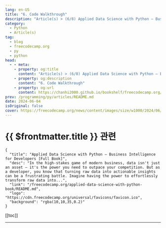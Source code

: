 ```yaml
---
lang: en-US
title: "6. Code Walkthrough"
description: "Article(s) > (6/8) Applied Data Science with Python – Business Intelligence for Developers [Full Book]"
category: 
  - Python
  - Article(s)
tag: 
  - blog
  - freecodecamp.org
  - py
  - python
head:
  - - meta:
    - property: og:title
      content: "Article(s) > (6/8) Applied Data Science with Python – Business Intelligence for Developers [Full Book]"
    - property: og:description
      content: "6. Code Walkthrough"
    - property: og:url
      content: https://chanhi2000.github.io/bookshelf/freecodecamp.org/applied-data-science-with-python-book/6-code-walkthrough.html
prev: /programming/py/articles/README.md
date: 2024-06-04
isOriginal: false
cover: https://freecodecamp.org/news/content/images/size/w1000/2024/06/Applied-Data-Science-with-Python-Cover-Version-2--1-.png
---
```


# {{ $frontmatter.title }} 관련

```component VPCard
{
  "title": "Applied Data Science with Python – Business Intelligence for Developers [Full Book]",
  "desc": "In the high-stakes game of modern business, data isn't just an asset – it's the power you need to outpace your competition. But as a developer, you know that turning raw data into actionable insights can be a frustrating battle. Imagine having the power to effortlessly transform raw data into...",
  "link": "/freecodecamp.org/applied-data-science-with-python-book/README.md",
  "logo": "https://cdn.freecodecamp.org/universal/favicons/favicon.ico",
  "background": "rgba(10,10,35,0.2)"
}
```

[[toc]]

---

<SiteInfo
  name="Applied Data Science with Python – Business Intelligence for Developers [Full Book]"
  desc="In the high-stakes game of modern business, data isn't just an asset – it's the power you need to outpace your competition. But as a developer, you know that turning raw data into actionable insights can be a frustrating battle. Imagine having the power to effortlessly transform raw data into..."
  url="https://freecodecamp.org/news/applied-data-science-with-python-book/"
  logo="https://cdn.freecodecamp.org/universal/favicons/favicon.ico"
  preview="https://freecodecamp.org/news/content/images/size/w1000/2024/06/Applied-Data-Science-with-Python-Cover-Version-2--1-.png"/>

<!-- TODO: 작성 -->

<!-- 
## Code Walkthrough:

Now we'll go through the Python code piece by piece so you can put this project together yourself. I'll explain each section and its outcome within the context of retail sales analysis.

### Import Libraries:

```py
import pandas as pd
import numpy as np
import matplotlib.pyplot as plt
import seaborn as sns
from google.colab import drive
```

- **`pandas`:**  The cornerstone for data manipulation and analysis. Used for working with DataFrames (like spreadsheet structures).
- **`numpy`:** Provides tools for numerical computations, arrays, and mathematical functions.
- **`matplotlib.pyplot`:**  The core plotting library in Python, enabling creation of charts and graphs.
- **`seaborn`:** Builds on Matplotlib, offering a higher-level interface for attractive statistical visualizations.
- **`google.colab import drive`:** For working with Google Drive in a Colab environment, allowing file access.

### Data Loading and Preparation:

```py
drive.mount('/content/drive')
df = pd.read_csv(r"/content/sample_data/train.csv")
df.head()
df.info()
```

- **`drive.mount('/content/drive')`:** Mounts your Google Drive, enabling access to files within your Colab notebook.
<li>**`df = pd.read_csv(...)`:** Reads the CSV data file into a pandas DataFrame named 'df'.
<li>**`df.head()`:** Displays the first few rows of the DataFrame, giving a quick preview of the data.
<li>**`df.info()`:** Summarizes the DataFrame, showing column names, data types, and non-null counts.

### Handling Missing Data:

```py
null_count = df['Postal Code'].isnull().sum()
print(null_count)
df["Postal Code"].fillna(0, inplace = True)
df['Postal Code'] = df['Postal Code'].astype(int)
df.info()
```

- **`null_count = ...`:** Counts the number of missing values (`NaN`) in the 'Postal Code' column.
- **`df["Postal Code"].fillna(0, inplace = True)`:**  Replaces missing 'Postal Code' values with 0 directly in the DataFrame.
- **`df['Postal Code'] = ...astype(int)`:**  Converts the 'Postal Code' column to an integer data type.
- **`df.info()`:** Checks the DataFrame again to ensure data types and null values are handled correctly.

### Checking for Duplicates:

```py
if df.duplicated().sum() > 0: 
  print("Duplicates exist in the DataFrame.")
else:
  print("No duplicates found in the DataFrame.")
```

- **`df.duplicated().sum() > 0:`** This condition checks if there are any duplicated rows in the DataFrame.
- **`if...else`:** Prints an appropriate message indicating whether duplicates were found.

### Exploratory Data Analysis (EDA)

##### -customer-segmentation">Customer Segmentation

Our first step in understanding our customer base is to identify the different segments that exist within it. Let's see how the code helps us do this:

```py
types_of_customers = df['Segment'].unique()
print(types_of_customers)
```

This line of code takes a peek at your dataset's 'Segment' column and extracts all the unique values found within. It's likely that each of these values represents a distinct group of customers who share certain characteristics or behaviors.

Next, we want to know how big each of these segments is:

```py
number_of_customers = df['Segment'].value_counts().reset_index()
number_of_customers = number_of_customers.rename(columns={'Segment': 'Total Customers'})
print(number_of_customers.head())
```

This code snippet counts how many customers fall into each segment. To make the results easier to understand, we rename a column for clarity.

#### 1. Visualizing the Distribution

Now, let's create a pie chart to visualize the breakdown of our customer base:

```py
plt.pie(number_of_customers['count'], labels=number_of_customers['Total Customers'], autopct='%1.1f%%') 
plt.title('Distribution of Clients')
plt.show()
```

This pie chart gives us a quick visual understanding of the relative sizes of our customer segments.

#### 2. Analyzing Sales Across Segments

Knowing which segments are the most numerous is helpful, but which ones drive the most sales? Let's find out:

```py
sales_per_segment = df.groupby('Segment')['Sales'].sum().reset_index()
sales_per_segment = sales_per_segment.rename(columns={'Segment': 'Customer Type', 'Sales': 'Total Sales'})
print(sales_per_segment) 

# Bar Chart:
plt.bar(sales_per_segment['Customer Type'], sales_per_segment['Total Sales'])

# Labels and Title
plt.title('Sales per Customer Category')
plt.xlabel('Customer Type')
plt.ylabel('Total Sales')
plt.show()

# Pie Chart:
plt.pie(sales_per_segment['Total Sales'], labels=sales_per_segment['Customer Type'], autopct='%1.1f%%')

# Title
plt.title('Sales per Customer Category')
plt.show()
```

This code calculates the total sales generated by each customer segment. We then create bar and pie charts to visualize this sales performance, helping us identify the most valuable segments to the business.

#### 3. The Power of Segmentation

By understanding the composition of your customer base, their sizes, and how they contribute to sales, you gain valuable insights to guide your business strategy. This knowledge empowers you to  make informed decisions about marketing campaigns, resource allocation, and even product development to better serve your customers.

##### -customer-loyalty">Customer Loyalty

```py
customer_order_frequency = df.groupby(['Customer ID', 'Customer Name', 'Segment'])['Order ID'].count().reset_index()
customer_order_frequency.rename(columns={'Order ID': 'Total Orders'}, inplace=True)

repeat_customers = customer_order_frequency[customer_order_frequency['Total Orders'] >= 1]
repeat_customers_sorted = repeat_customers.sort_values(by='Total Orders', ascending=False)
print(repeat_customers_sorted.head(12).reset_index(drop=True))
```

- **`customer_order_frequency = ...`**: Calculates order frequency (count) for each unique customer.
<li>**`repeat_customers = ...`**: Isolates customers who have placed more than one order.
<li>**`repeat_customers_sorted = ...`**: Sorts repeat customers by their order frequency.
<li>**`print(...)`:** Displays top repeat customers.

**Finding Your Top-Spending Customers**

Identifying who spends the most at your store is valuable. This lets you focus your marketing efforts and create special programs for your most loyal, high-value customers. Let's break down how to do this with a bit of Python and pandas.

**Prerequisites:**

- You have a dataset (usually a CSV file) loaded into a pandas DataFrame named `df`.
<li>Your DataFrame includes columns like "Customer ID", "Customer Name", "Segment", and "Sales".

**Step 1: Group and Sum**

```py
customer_sales = df.groupby(['Customer ID', 'Customer Name', 'Segment'])['Sales'].sum().reset_index()
```

**Explanation:**

- We use `groupby` to bundle together all the purchases made by each unique customer (based on their ID and other details).
<li>We focus on the 'Sales' column and calculate the `sum` to get their total spending.
<li>`reset_index()` tidies up the output so it looks like a normal table again.

**Step 2: Sorting for the Top**

```py
top_spenders = customer_sales.sort_values(by='Sales', ascending=False)
```

**Explanation:**

- We take our `customer_sales` table and `sort_values` based on the 'Sales' column.
<li>`ascending=False` puts the customers with the highest spending at the top of our list.

**Step 3: Print the Results**

```py
print(top_spenders.head(10).reset_index(drop=True))
```

**Explanation:**

- `.head(10)` grabs the first 10 rows, showing our top 10 spenders.
- `.reset_index(drop=True)` gives our results a clean index from 0 to 9, making it easier to read.

**The Output:**

You'll get a nice table showing your top customers, their details, and their total spending.

Now that you know who your top spenders are, you can:

- **Target promotions directly to them:** They're likely to be receptive to offers and new products.
- **Build loyalty programs:** Reward their spending with exclusive benefits.
- **Personalize their experience:** Use their purchase history to recommend other things they might like.

##### -understanding-your-shipping-methods">Understanding Your Shipping Methods

Let's figure out which shipping options your customers use most often. This helps you make sure you're offering the right choices and can spot any potential areas for improvement.

**Prerequisites**

- You have your sales data loaded as a pandas DataFrame named `df`.
- This DataFrame has a column named 'Ship Mode' that indicates the shipping method used for each order.

**Step 1:  What Shipping Methods Do You Offer?**

```py
types_of_customers = df['Ship Mode'].unique()
print(types_of_customers)
```

**Explanation:**

- We grab the 'Ship Mode' column and find all the `unique` shipping options within it.
<li>This line neatly prints a list of the different shipping methods you use.

**Step 2: How Popular is Each Method?**

```py
shipping_model = df['Ship Mode'].value_counts().reset_index()
shipping_model = shipping_model.rename(columns={'index':'Use Frequency', 'Ship Mode': 'Mode of Shipment', 'count' : 'Use Frequency'})
print(shipping_model)
```

**Explanation:**

- `value_counts()` counts how many times each shipping method appears in your data.
<li>We do some tidying up with `reset_index()` and `rename()` to make the output look like a clear table.
<li>You now have a table showing each 'Mode of Shipment' and its 'Use Frequency'!

**Step 3: Visualizing the Results**

```py
plt.pie(shipping_model['Use Frequency'], labels=shipping_model['Mode of Shipment'], autopct='%1.1f%%') 
plt.title('Popular Mode Of Shipment')
plt.show()
```

**Explanation:**

- We create a pie chart to visualize how much each shipping method is used. Each slice represents a method, and its size shows its popularity.
<li>`autopct='%1.1f%%'` adds percentages to the pie chart for clarity.

**What This Tells You**:

- **Customer Preferences:** See which shipping methods are most popular. Do customers lean towards speed or affordability?
<li>**Potential for Improvement:** Are any important shipping methods rarely used? Maybe they're too expensive, or customers aren't aware of them.
<li>**Data for Decisions:** Use this info to negotiate better rates with carriers, offer shipping options your customers want, and streamline your operations.

##### -exploring-sales-across-locations">Exploring Sales Across Locations

Knowing where your customers are coming from and where the most sales happen is valuable for targeting your efforts. Let's dive into the code.

**Prerequisites**

- You have a pandas DataFrame named `df`.
<li>It contains columns named 'State' and 'City' (representing customer locations) and 'Sales'.

**Step 1: Customers by State**

```py
state = df['State'].value_counts().reset_index()
state = state.rename(columns={'index':'State', 'State':'Number_of_customers'})
print(state.head(20))
```

**Explanation:**

- We count how many customers are in each state using `value_counts()`.
<li>We tidy up the output and rename columns for clarity.
<li>This shows a table of states with the 'Number_of_customers' in each.

**Step 2: Customers by City**

```py
city = df['City'].value_counts().reset_index()
city= city.rename(columns={'index':'City', 'City':'Number_of_customers'})
print(city.head(15))
```

**Explanation:**

- Very similar to the above, but we focus on 'City' to see customer concentration within states.
<li>This gives you a table of your top cities based on customer count.

**Step 3: Sales by State**

```py
state_sales = df.groupby(['State'])['Sales'].sum().reset_index()
top_sales = state_sales.sort_values(by='Sales', ascending=False)
print(top_sales.head(20).reset_index(drop=True))
```

**Explanation:**

- We group by 'State' and sum the 'Sales' to see total spending per state.
<li>Sorting shows your top-earning states.

**Step 4: Sales by City**

```py
city_sales = df.groupby(['City'])['Sales'].sum().reset_index()
top_city_sales = city_sales.sort_values(by='Sales', ascending=False)
print(top_city_sales.head(20).reset_index(drop=True))
```

**Explanation:**

- Again, we group, but now by 'City' to find total sales per city.
<li>Sorting reveals your highest-earning cities overall.

**Step 5: Sales by State and City (Optional)**

```py
state_city_sales = df.groupby(['State','City'])['Sales'].sum().reset_index()
print(state_city_sales.head(20))
```

**Explanation:**

- Combines 'State' and 'City' for maximum detail about where your sales are concentrated.

**Insights You Gain**:

- **Target Marketing:** Focus on high-performing states/cities where your customer base is large.
<li>**Expansion Planning:** Spot states with lots of customers but low sales – maybe there's room to grow.
<li>**Localize Offers:** Tailor promotions to specific locations based on their spending habits.

##### -exploring-your-product-mix">Exploring Your Product Mix

Understanding what products drive your sales is crucial. Let's break down how your code helps you analyze this.

**Prerequisites**

- You have a pandas DataFrame named `df`.
<li>It contains columns named 'Category' (broad product type), 'Sub-Category' (more specific product type), and 'Sales'.

**Step 1: What Products Do You Carry?**

```py
products = df['Category'].unique()
print(products)

product_subcategory = df['Sub-Category'].unique()
print(product_subcategory)
```

**Explanation:**

- We use `.unique()` to find all the different categories and sub-categories in your inventory.
<li>This provides a snapshot of your product offerings.

**Step 2: How Many Sub-Categories?**

```py
product_subcategory = df['Sub-Category'].nunique()
print(product_subcategory)
```

**Explanation:**

- `.nunique()` counts the number of unique sub-categories, showing the breadth of your product selections within broader categories.

**Step 3: Category and Sub-Category Breakdown**

```py
subcategory_count = df.groupby('Category')['Sub-Category'].nunique().reset_index()
subcategory_count = subcategory_count.sort_values(by='Sub-Category', ascending=False)
print(subcategory_count)
```

**Explanation:**

- We group by 'Category' and count the unique sub-categories within each.
<li>Sorting reveals which categories offer the greatest product variety.

**Step 4: Sales by Category and Sub-Category**

```py
subcategory_count_sales = df.groupby(['Category','Sub-Category'])['Sales'].sum().reset_index()
print(subcategory_count_sales)
```

**Explanation:**

- We get granular, grouping by both 'Category' and 'Sub-Category' to calculate total sales for each combination.
<li>This helps spot your best-selling individual products as well as strong categories.

**Step 5: Top Categories by Sales**

```py
product_category = df.groupby(['Category'])['Sales'].sum().reset_index()
top_product_category = product_category.sort_values(by='Sales', ascending=False)
print(top_product_category.reset_index(drop=True))

# Plotting a pie chart
plt.pie(...) # Your pie chart code
```

**Explanation:**

- We group by 'Category' and sum 'Sales' to get total revenue per category.
<li>Sorting shows your top earners.
<li>The pie chart visualizes the contribution of each category to overall sales

**Step 6: Top Sub-Categories by Sales**

```py
product_subcategory = df.groupby(['Sub-Category'])['Sales'].sum().reset_index()
top_product_subcategory = product_subcategory.sort_values(by='Sales', ascending=False)
print(top_product_subcategory.reset_index(drop=True))

# Bar Chart
top_product_subcategory = ... # Your bar chart code
```

**Explanation:**

- We focus on 'Sub-Category' to reveal your best-selling individual product types.
<li>The bar chart ranks sub-categories by their sales contribution.

**Insights You Gain**:

- **Inventory Decisions:** Stock up on items in high-performing categories and sub-categories. Consider phasing out those that sell poorly.
<li>**Spot Niche Success:** Uncover less-obvious sub-categories with surprising sales potential, suggesting areas to expand.
<li>**Targeted Promotions:** Design promotions around your top-performing categories or individual products.

##### -product-analysis">Product Analysis

Let's do a walkthrough of the sales analysis code, ensuring we cover each section and its role in understanding trends over time.

**Prerequisites**

- You have a pandas DataFrame named `df`.
<li>It contains columns named 'Order Date' (representing when orders were placed) and 'Sales'.

**Step 1:  Preparing Your Date Data**

```py
# Convert the "Order Date" column to datetime format
df['Order Date'] = pd.to_datetime(df['Order Date'], dayfirst=True)
```

**Explanation:**

- We use `pd.to_datetime()` to transform 'Order Date' into a format pandas can work with for time-based analysis.
<li>`dayfirst=True` might be needed if your dates are in a format like "Day/Month/Year."

**Step 2: Yearly Sales Analysis**

```py
# Group by year and calculate total sales
yearly_sales = df.groupby(df['Order Date'].dt.year)['Sales'].sum().reset_index()
yearly_sales = yearly_sales.rename(columns={'Order Date': 'Year', 'Sales':'Total Sales'})
print(yearly_sales)

# Bar Graph
plt.bar(yearly_sales['Year'], yearly_sales['Total Sales']) 
# ... (labels and plotting code) 

# Line Graph
plt.plot(yearly_sales['Year'], yearly_sales['Total Sales'], marker='o', linestyle='-')
# ... (labels and plotting code)
```

**Explanation:**

- We group by the year portion of 'Order Date' and sum the 'Sales' for each year.
- This table shows your annual sales figures.
- The bar graph visualizes annual sales with each bar representing a year.
- The line graph connects your yearly sales data points, highlighting trends across time.

**Step 3: Quarterly Sales (2018 Example)**

```py
# Filter data for 2018 
year_sales = df[df['Order Date'].dt.year == 2018]

# Quarterly sales for 2018
quarterly_sales = year_sales.resample('Q', on='Order Date')['Sales'].sum().reset_index()
quarterly_sales = quarterly_sales.rename(columns={'Order Date': 'Quarter', 'Sales':'Total Sales'})
print(quarterly_sales)

# Line graph for 2018 quarterly sales
plt.plot(quarterly_sales['Quarter'], quarterly_sales['Total Sales'], marker='o', linestyle='--')
# ... (labels and plotting code)
```

**Explanation:**

- We isolate the data for 2018.
<li>`.resample('Q')` groups by quarter, summing 'Sales'.
<li>The table shows your quarterly sales for 2018.
<li>The line graph plots quarterly sales, potentially revealing seasonal patterns within the year.

**Step 4: Monthly Sales (2018 Example)**

```py
# Monthly sales for 2018
monthly_sales = year_sales.resample('M', on='Order Date')['Sales'].sum().reset_index()
monthly_sales = monthly_sales.rename(columns={'Order Date':'Month', 'Sales':'Total Montly Sales'})
print(monthly_sales)  

# Line graph for 2018 monthly sales
plt.plot(monthly_sales['Month'], monthly_sales['Total Montly Sales'], marker='o', linestyle='--')
# ... (labels and plotting code)
```

**Explanation:**

- Very similar to quarterly, but  `.resample('M')` groups by month for more fine-grained insights.
<li>The table shows your monthly sales for 2018.
<li>The line graph can uncover even shorter-term trends or month-specific spikes.

**Insights You Gain**:

- **Overall Growth:** Do sales increase year-over-year?
<li>**Seasonality:** Are there busy and slow periods during the year?
<li>**Short-Term Fluctuations:** Spot months with unusual sales patterns needing further investigation.

##### -sales-trends">Sales Trends

Are your sales peaking at the right times? Do you spot the early signs of upcoming slowdowns? Let's decipher the code to find the answers.

**Prerequisites:**

- You have a pandas DataFrame named `df`.
<li>It contains columns named 'Order Date' and 'Sales'.

**Step 1: Prepare Your Data**

```py
# Convert the "Order Date" column to datetime format
df['Order Date'] = pd.to_datetime(df['Order Date'], dayfirst=True)
```

**Explanation:**

- `pd.to_datetime()` transforms the 'Order Date' column into a format suitable for time-based analysis.
<li>`dayfirst=True` might be needed if your dates are in a format like "Day/Month/Year."

**Step 2: Monthly Sales Trends**

```py
# Group by months and calculate total sales
monthly_sales = df.groupby(df['Order Date'].dt.to_period('M'))['Sales'].sum() 

# Plot monthly sales trends
plt.figure(figsize=(12, 26))  
plt.subplot(3, 1, 1) 
monthly_sales.plot(kind='line', marker='o') 
# ... (labels and plotting code)
```

**Explanation:**

- `.dt.to_period('M')` groups dates by month.
<li>`['Sales'].sum()` calculates total sales per month.
<li>`kind='line'`, `marker='o'` create a line plot with markers for visual clarity.

**Step 3: Quarterly and Yearly Trends**

```py
# Code for quarterly sales (very similar to monthly)
quarterly_sales = df.groupby(df['Order Date'].dt.to_period('Q'))['Sales'].sum() 
# ... (plotting code)

# Code for yearly sales 
yearly_sales = df.groupby(df['Order Date'].dt.to_period('Y'))['Sales'].sum() 
# ... (plotting code)
```

**Explanation:**

- The structure mirrors the monthly sales analysis. We change `to_period()` to 'Q' for quarters and 'Y' for years.

**Step 4: Daily Sales Over Time**

```py
# Group by "Order Date" and calculate the sum of sales
df_summary = df.groupby('Order Date')['Sales'].sum().reset_index()

# Create a line plot
plt.figure(figsize=(30, 8))
plt.plot(df_summary['Order Date'], df_summary['Sales'], marker='o', linestyle='-')
# ... (labels and plotting code)
```

**Explanation:**

- We group directly by 'Order Date' without any date conversion for a day-by-day sales view.
<li>This line plot can reveal very short-term fluctuations or spikes in sales.

**What You Gain From These Visualizations**:

- **Monthly Trends:** Identify seasonal sales patterns across the year.
<li>**Quarterly Trends:** Spot broader trends, perhaps tied to business cycles or marketing efforts.
<li>**Yearly Trends:** Observe long-term growth, decline, or stagnation in your sales.
<li>**Daily Fluctuation**s: Pinpoint specific days with unusually high or low sales, potentially needing more investigation.

##### -geographical-mapping-analysis">Geographical Mapping Analysis

Ready to target your marketing dollars? Let's visualize your sales by state to pinpoint areas with the most potential.

**Prerequisites:**

- You have a pandas DataFrame named `df`.
<li>It contains columns named 'State' (full state names) and 'Sales'.

**Step 1: Import Libraries**

```py
import plotly.graph_objects as go 
from plotly.subplots import make_subplots 
import plotly.io as pio
```

**Explanation:**

- `plotly.graph_objects` provides tools for creating interactive Plotly graphs, including choropleth maps.
<li>`plotly.subplots` is for complex layouts with multiple plots (not used in this specific code).
<li>`plotly.io` prepares Plotly for use in a Jupyter Notebook environment.

**Step 2: State Mapping**

```py
all_state_mapping = { ... } # Your dictionary mapping state names to abbreviations
```

**Explanation:** 

- Creates a dictionary for converting full state names to their standard 2-letter abbreviations, which are used by Plotly for map labels.

**Step 3: Prepare Data**

```py
# Add Abbreviation
df['Abbreviation'] = df['State'].map(all_state_mapping)

# Calculate Sales per State
sum_of_sales = df.groupby('State')['Sales'].sum().reset_index()

# Add Abbreviation to sum_of_sales (for joining later in Plotly)
sum_of_sales['Abbreviation'] = sum_of_sales['State'].map(all_state_mapping)
```

**Explanation:**

- We add a new 'Abbreviation' column to the main DataFrame.
<li>We group by 'State' and calculate total 'Sales' for each state.
<li>We add the 'Abbreviation' column to the sales summary, too, to connect it with the map data.

**Step 4: Create Choropleth Map (Plotly)**

```py
fig = go.Figure(data=go.Choropleth(
    locations=sum_of_sales['Abbreviation'], # State abbreviations
    locationmode='USA-states', 
    z=sum_of_sales['Sales'], # Sales values determine color intensity
    hoverinfo='location+z', # Hover shows state + sales value
    showscale=True # Add a color scale for interpreting values visually
))

fig.update_geos(projection_type="albers usa") 
fig.update_layout(
    geo_scope='usa',
    title='Total Sales by U.S. State'
)

fig.show()
```

**Explanation:**

- `go.Choropleth` creates a US map where state colors represent sales figures.
- `update_geos` and `geo_scope` are for proper map display.

**Step 5: Horizontal Bar Graph (Seaborn)**

```py
# Calculate sales per state (repeated - you already have this)
sum_of_sales = ... 

# Sort by sales in descending order
sum_of_sales = sum_of_sales.sort_values(by='Sales', ascending=False)

# Create bar graph
plt.figure(figsize=(10, 13))
ax = sns.barplot(x='Sales', y='State', data=sum_of_sales, errorbar=None)
# ... (labels and plotting code)
```

**Explanation:**

- We re-calculate our sales summary (this was already done earlier).
- Sorting positions states with the highest sales at the top.
- Seaborn's `barplot` creates a horizontal bar chart for easy state name reading.

**Insights You Gain**:

- **Geographical Sales Leaders:** See which states drive the most sales.
- **Regional Variations:** Spot high-performing and underperforming regions at a glance.
- **Interactive Details (Map):** Hover over states for precise sales figures.

##### Sales Data by Category

This will help you make smarter inventory and shipping decisions. Let's analyze how your categories, sub-categories, and shipping choices impact sales.

**Prerequisites:**

- You have a pandas DataFrame named `df`.
- It contains columns named 'Category', 'Sub-Category', 'Ship Mode', and 'Sales'.

**Step 1: Import Plotly Express**

```py
import plotly.express as px
```

**Explanation:**  

- We use Plotly Express for its high-level functions that streamline complex visualization creation.

**Step 2: Prepare Data for Pie Chart**

```py
# Summarize sales by Category and Sub-Category
df_summary = df.groupby(['Category', 'Sub-Category'])['Sales'].sum().reset_index()
```

**Explanation:**

- We group by both 'Category' and 'Sub-Category', summing 'Sales' to get total sales for each combination.

**Step 3: Create a Nested Pie Chart**

```py
fig = px.sunburst(df_summary, path=['Category', 'Sub-Category'], values='Sales')
fig.show()
```

**Explanation:**

- `px.sunburst` creates a hierarchical pie chart where the outer ring represents categories and inner slices represent sub-categories.
- `path` specifies the hierarchical structure.
- `values` determines the size of each slice based on sales contribution.

**Step 4: Prepare Data for Treemap**

```py
# Summarize sales (with Ship Mode)
df_summary = df.groupby(['Category', 'Ship Mode', 'Sub-Category'])['Sales'].sum().reset_index()
```

**Explanation:**

- We expand the grouping to include 'Ship Mode', calculating sales at an even more granular level.

**Step 5: Create a Treemap**

```py
fig = px.treemap(df_summary, path=['Category', 'Ship Mode', 'Sub-Category'], values='Sales')
fig.show()
```

**Explanation:**

- `px.treemap` creates a visualization where rectangles represent hierarchical data.
- Larger rectangles denote higher sales.
- This lets you compare sales performance across different category/sub-category/shipping method combinations.

**Insights You Gain**:

**Nested Pie Chart**

- Dominant categories and their top-selling sub-categories.
- Relative sales contribution of each sub-category within a broader category.

**Treemap**

- Sales performance within category/sub-category/shipping method combinations.
- Quickly spot the most profitable combinations.

**Benefits of Using Plotly Express**

- **Interactive visualizations:** Hover for details, zoom, explore the data.
- **Concise code:** Create complex visuals with minimal code.

### Full Code:

Here is the full code we have written:

```py
# importation of python libraries

import pandas as pd
import numpy as np
import matplotlib.pyplot as plt
import seaborn as sns



from google.colab import drive
drive.mount('/content/drive')

df = pd.read_csv(r"/content/sample_data/train.csv")

df.head()

df.info()

# calculating number of null values in column postal code

null_count = df['Postal Code'].isnull().sum()
print(null_count)

# filling null values
df["Postal Code"].fillna(0, inplace = True)

df['Postal Code'] = df['Postal Code'].astype(int)

df.info()

df.describe()

### Checking for duplicates

if df.duplicated().sum() > 0:  #
    print("Duplicates exist in the DataFrame.")
else:
    print("No duplicates found in the DataFrame.")

# Exploratory Data Analysis
## Customer Analysis

df.head(3)

### Customer segmentation

- Group customers based on segments

# Types of customers

types_of_customers = df['Segment'].unique()
print(types_of_customers)

# Count unique values in 'Segment' and reset the index to turn them into a column
number_of_customers = df['Segment'].value_counts().reset_index()

# Correct the renaming of columns based on your requirements
number_of_customers = number_of_customers.rename(columns={'Segment': 'Total Customers'})

# Print the renamed DataFrame to confirm correct renaming
print(number_of_customers.head())

plt.pie(number_of_customers['count'], labels=number_of_customers['Total Customers'], autopct='%1.1f%%')

# Set the title of the pie chart
plt.title('Distribution of Clients')
plt.show()
print(number_of_customers.columns)

# Customers and Sales

# Group the data by the "Segment" column and calculate the total sales for each segment

sales_per_segment = df.groupby('Segment')['Sales'].sum().reset_index()
sales_per_segment = sales_per_segment.rename(columns={'Segment': 'Customer Type', 'Sales': 'Total Sales'})

print(sales_per_segment)

# Ploting a bar graph

plt.bar(sales_per_segment['Customer Type'], sales_per_segment['Total Sales'])

# Labels
plt.title('Sales per Customer Category')
plt.xlabel('Customer Type')
plt.ylabel('Total Sales')

plt.show()


plt.pie(sales_per_segment['Total Sales'], labels=sales_per_segment['Customer Type'], autopct='%1.1f%%')

# Set the title of the pie chart
plt.title('Sales per Customer Category')
plt.show()

# Number of customers in each segment

customer_segmentation = df['Segment'].value_counts().reset_index()
customer_segmentation = customer_segmentation.rename(columns={'index': 'Customer Type', 'Segment': 'Total Customers'})

# customer_segmentation = df['Segment'].value_counts().reset_index().rename(columns={'index': 'Customer Type', 'Segment': 'Total Customers'})

print(customer_segmentation)

**Customer Loyalty**
- Examine the repeat purchase behavior of customers

df.head(2)

# Group the data by Customer ID, Customer Name, Segments, and calculate the frequency of orders for each customer
customer_order_frequency = df.groupby(['Customer ID', 'Customer Name', 'Segment'])['Order ID'].count().reset_index()

# Rename the column to represent the frequency of orders
customer_order_frequency.rename(columns={'Order ID': 'Total Orders'}, inplace=True)

# Identify repeat customers (customers with order frequency greater than 1)
repeat_customers = customer_order_frequency[customer_order_frequency['Total Orders'] >= 1]

# Sort "repeat_customers" in descending order based on the "Order Frequency" column
repeat_customers_sorted = repeat_customers.sort_values(by='Total Orders', ascending=False)

# Print the result- the first 10 and reset index
print(repeat_customers_sorted.head(12).reset_index(drop=True))

### Sales by Customer
- Identify top-spending customers based on their total purchase amount

# Group the data by customer IDs and calculate the total purchase (sales) for each customer
customer_sales = df.groupby(['Customer ID', 'Customer Name', 'Segment'])['Sales'].sum().reset_index()

# Sort the customers based on their total purchase in descending order to identify top spenders
top_spenders = customer_sales.sort_values(by='Sales', ascending=False)

# Print the top-spending customers
print(top_spenders.head(10).reset_index(drop=True))

### Shipping

# Types of Shipping methods

types_of_customers = df['Ship Mode'].unique()
print(types_of_customers)

df.head(2)

# Frequency of use of a shipping methods

shipping_model = df['Ship Mode'].value_counts().reset_index()
shipping_model = shipping_model.rename(columns={'index':'Use Frequency', 'Ship Mode': 'Mode of Shipment', 'count' : 'Use Frequency'})

print(shipping_model)

# Plotting a Pie chart

plt.pie(shipping_model['Use Frequency'], labels=shipping_model['Mode of Shipment'], autopct='%1.1f%%')

# Set the title of the pie chart
plt.title('Popular Mode Of Shipment')
plt.show()

### Geographical Analysis

# Customers per state

state = df['State'].value_counts().reset_index()
state = state.rename(columns={'index':'State', 'State':'Number_of_customers'})

print(state.head(20))

# Customers per city

city = df['City'].value_counts().reset_index()
city= city.rename(columns={'index':'City', 'City':'Number_of_customers'})

print(city.head(15))

# Sales per state

# Group the data by state and calculate the total purchases (sales) for each state
state_sales = df.groupby(['State'])['Sales'].sum().reset_index()

# Sort the states based on their total sales in descending order to identify top spenders
top_sales = state_sales.sort_values(by='Sales', ascending=False)

# Print the states
print(top_sales.head(20).reset_index(drop=True))

# Group the data by state and calculate the total purchase (sales) for each city
city_sales = df.groupby(['City'])['Sales'].sum().reset_index()

# Sort the cities based on their sales in descending order to identify top cities
top_city_sales = city_sales.sort_values(by='Sales', ascending=False)

# Print the states
print(top_city_sales.head(20).reset_index(drop=True))

state_city_sales = df.groupby(['State','City'])['Sales'].sum().reset_index()

print(state_city_sales.head(20))
```

<h1 id="heading-this-is-formatted-as-code">This is formatted as code</h1>
<pre>`
## Product Analysis

### Product Category Analysis

- Investigate the sales performance of different product

# Types of products in the Stores

products = df['Category'].unique()
print(products)

product_subcategory = df['Sub-Category'].unique()
print(product_subcategory)

# Types of sub category

product_subcategory = df['Sub-Category'].nunique()
print(product_subcategory)

# Group the data by product category and how many sub-category it has
subcategory_count = df.groupby('Category')['Sub-Category'].nunique().reset_index()
# sort by ascending order
subcategory_count = subcategory_count.sort_values(by='Sub-Category', ascending=False)
# Print the states
print(subcategory_count)

subcategory_count_sales = df.groupby(['Category','Sub-Category'])['Sales'].sum().reset_index()

print(subcategory_count_sales)

# Group the data by product category versus the sales from each product category
product_category = df.groupby(['Category'])['Sales'].sum().reset_index()

# Sort the product category in their descending order and identify top product category
top_product_category = product_category.sort_values(by='Sales', ascending=False)

# Print the states
print(top_product_category.reset_index(drop=True))

# Plotting a pie chart
plt.pie(top_product_category['Sales'], labels=top_product_category['Category'], autopct='%1.1f%%')

# set the labels of the pie chart
plt.title('Top Product Categories Based on Sales')

plt.show()

# Group the data by product sub category versus the sales
product_subcategory = df.groupby(['Sub-Category'])['Sales'].sum().reset_index()

# Sort the product category in their descending order and identify top product category
top_product_subcategory = product_subcategory.sort_values(by='Sales', ascending=False)

# Print the states
print(top_product_subcategory.reset_index(drop=True))

top_product_subcategory = top_product_subcategory.sort_values(by='Sales', ascending=True)

# Ploting a bar graph

plt.barh(top_product_subcategory['Sub-Category'], top_product_subcategory['Sales'])

# Labels
plt.title('Top Product Categories Based on Sales')
plt.xlabel('Product Sub-Category')
plt.ylabel('Total Sales')
plt.xticks(rotation=0)

plt.show()


## Sales

# Convert the "Order Date" column to datetime format

df['Order Date'] = pd.to_datetime(df['Order Date'], dayfirst=True)

# Group the data by years and calculate the total sales amount for each year
yearly_sales = df.groupby(df['Order Date'].dt.year)['Sales'].sum()

yearly_sales = yearly_sales.reset_index()
yearly_sales = yearly_sales.rename(columns={'Order Date': 'Year', 'Sales':'Total Sales'})

# yearly_sales =
# Print the total sales for each year
print(yearly_sales)

# Ploting a bar graph

plt.bar(yearly_sales['Year'], yearly_sales['Total Sales'])

# Labels
plt.title('Yearly Sales')
plt.xlabel('Year')
plt.ylabel('Total Sales')
plt.xticks(rotation=45)

plt.show()


# Create a line graph for total sales by year
plt.plot(yearly_sales['Year'], yearly_sales['Total Sales'], marker='o', linestyle='-')
plt.xlabel('Year')
plt.ylabel('Total Sales')
plt.title('Total Sales by Year')

# Display the plot
plt.tight_layout()

plt.show()

# Convert the "Order Date" column to datetime format
df['Order Date'] = pd.to_datetime(df['Order Date'], dayfirst=True)

# Filter the data for the year 2018
year_sales = df[df['Order Date'].dt.year == 2018]

# Calculate the quarterly sales for 2018
quarterly_sales = year_sales.resample('Q', on='Order Date')['Sales'].sum()

quarterly_sales = quarterly_sales.reset_index()
quarterly_sales = quarterly_sales.rename(columns={'Order Date': 'Quarter', 'Sales':'Total Sales'})


print("Quarterly Sales for 2018:")
print(quarterly_sales)

# Create a line graph for total sales by year
plt.plot(quarterly_sales['Quarter'], quarterly_sales['Total Sales'], marker='o', linestyle='--')

plt.xlabel('Year')
plt.ylabel('Total Sales')
plt.title('Total Sales by Year')

# Display the plot
plt.tight_layout()
plt.xticks(rotation=75)

plt.show()

# Convert the "Order Date" column to datetime format
df['Order Date'] = pd.to_datetime(df['Order Date'], dayfirst=True)

# Filter the data for the year 2018
year_sales = df[df['Order Date'].dt.year == 2018]

# Calculate the monthly sales for 2018
monthly_sales = year_sales.resample('M', on='Order Date')['Sales'].sum()

# Renaming the columns
monthly_sales = monthly_sales.reset_index()
monthly_sales = monthly_sales.rename(columns={'Order Date':'Month', 'Sales':'Total Montly Sales'})

# Print the monthly and quarterly sales for 2018
print("Monthly Sales for 2018:")
print(monthly_sales)


# Create a line graph for total sales by year
plt.plot(monthly_sales['Month'], monthly_sales['Total Montly Sales'], marker='o', linestyle='--')

plt.xlabel('Year')
plt.ylabel('Total Sales')
plt.title('Total Sales by Month')

# Display the plot
plt.tight_layout()
plt.xticks(rotation=75)

plt.show()

## Sales Trends

# Convert the "Order Date" column to datetime format
df['Order Date'] = pd.to_datetime(df['Order Date'], dayfirst=True)

# Group the data by months and calculate the total sales amount for each month
monthly_sales = df.groupby(df['Order Date'].dt.to_period('M'))['Sales'].sum()

# Plot the sales trends for months
plt.figure(figsize=(12, 26))

# Monthly Sales Trend
plt.subplot(3, 1, 1)
monthly_sales.plot(kind='line', marker='o')
plt.title('Monthly Sales Trend')
plt.xlabel('Month')
plt.ylabel('Sales Amount')

# Adjust layout and display the plots
# plt.tight_layout()
plt.show()

# Assuming you have a DataFrame named "df" with columns "Order Date" and "Sales amount"

# Convert the "Order Date" column to datetime format
df['Order Date'] = pd.to_datetime(df['Order Date'], dayfirst=True)

# Group the data by quarters and calculate the total sales amount for each quarter
quarterly_sales = df.groupby(df['Order Date'].dt.to_period('Q'))['Sales'].sum()

# Plot the sales trends for months, quarters, and years
plt.figure(figsize=(12, 20))

# Quarterly Sales Trend
plt.subplot(3, 1, 2)
quarterly_sales.plot(kind='line', marker='o')
plt.title('Quarterly Sales Trend')
plt.xlabel('Quarter')
plt.ylabel('Sales Amount')

# Adjust layout and display the plots
#plt.tight_layout()
plt.show()

# Assuming you have a DataFrame named "df" with columns "Order Date" and "Sales amount"

# Convert the "Order Date" column to datetime format
df['Order Date'] = pd.to_datetime(df['Order Date'], dayfirst=True)

# Group the data by years and calculate the total sales amount for each year
yearly_sales = df.groupby(df['Order Date'].dt.to_period('Y'))['Sales'].sum()

# Plot the sales trends for quarters
plt.figure(figsize=(12, 26))

# Yearly Sales Trend
plt.subplot(3, 1, 3)
yearly_sales.plot(kind='line', marker='o')
plt.title('Yearly Sales Trend')
plt.xlabel('Year')
plt.ylabel('Sales Amount')

# Adjust layout and display the plots

plt.show()

# Group by "Order Date" and calculate the sum of sales
df_summary = df.groupby('Order Date')['Sales'].sum().reset_index()

# Create a line plot
plt.figure(figsize=(30, 8))
plt.plot(df_summary['Order Date'], df_summary['Sales'], marker='o', linestyle='-')
plt.xlabel('Order Date')
plt.ylabel('Sales')
plt.title('Sales Over Time')
plt.grid(True)
plt.show()

import plotly.graph_objects as go
from plotly.subplots import make_subplots

# Initialize Plotly in Jupyter Notebook mode
import plotly.io as pio

# Create a mapping for all 50 states
all_state_mapping = {
    "Alabama": "AL", "Alaska": "AK", "Arizona": "AZ", "Arkansas": "AR",
    "California": "CA", "Colorado": "CO", "Connecticut": "CT", "Delaware": "DE",
    "Florida": "FL", "Georgia": "GA", "Hawaii": "HI", "Idaho": "ID", "Illinois": "IL",
    "Indiana": "IN", "Iowa": "IA", "Kansas": "KS", "Kentucky": "KY", "Louisiana": "LA",
    "Maine": "ME", "Maryland": "MD", "Massachusetts": "MA", "Michigan": "MI", "Minnesota": "MN",
    "Mississippi": "MS", "Missouri": "MO", "Montana": "MT", "Nebraska": "NE", "Nevada": "NV",
    "New Hampshire": "NH", "New Jersey": "NJ", "New Mexico": "NM", "New York": "NY",
    "North Carolina": "NC", "North Dakota": "ND", "Ohio": "OH", "Oklahoma": "OK",
    "Oregon": "OR", "Pennsylvania": "PA", "Rhode Island": "RI", "South Carolina": "SC",
    "South Dakota": "SD", "Tennessee": "TN", "Texas": "TX", "Utah": "UT", "Vermont": "VT",
    "Virginia": "VA", "Washington": "WA", "West Virginia": "WV", "Wisconsin": "WI", "Wyoming": "WY"
}

# Add the Abbreviation column to the DataFrame
df['Abbreviation'] = df['State'].map(all_state_mapping)

# Group by state and calculate the sum of sales
sum_of_sales = df.groupby('State')['Sales'].sum().reset_index()

# Add Abbreviation to sum_of_sales
sum_of_sales['Abbreviation'] = sum_of_sales['State'].map(all_state_mapping)

# Create a choropleth map using Plotly
fig = go.Figure(data=go.Choropleth(
    locations=sum_of_sales['Abbreviation'],
    locationmode='USA-states',
    z=sum_of_sales['Sales'],
    hoverinfo='location+z',
    showscale=True
))

fig.update_geos(projection_type="albers usa")
fig.update_layout(
    geo_scope='usa',
    title='Total Sales by U.S. State'
)

fig.show()

# Group by state and calculaye the sum of sales
sum_of_sales = df.groupby('State')['Sales'].sum().reset_index()

# Sort the DataFrame by the 'Sales' column in descending order
sum_of_sales = sum_of_sales.sort_values(by='Sales', ascending=False)

# Create a horinzontal bar graph
plt.figure(figsize=(10, 13))
ax = sns.barplot(x='Sales', y='State', data=sum_of_sales, errorbar=None)

plt.xlabel('Sales')
plt.ylabel('State')
plt.title('Total Sales by State')
plt.show()

import plotly.express as px

# Summarize the Sales data by Category and Sub-Category
df_summary = df.groupby(['Category', 'Sub-Category'])['Sales'].sum().reset_index()

# Create a nested pie chart
fig = px.sunburst(
    df_summary, path=['Category', 'Sub-Category'], values='Sales')

fig.show()

# Summarize the Sales data by Category, Ship Mode and Sub-Category
df_summary = df.groupby(['Category', 'Ship Mode', 'Sub-Category'])['Sales'].sum().reset_index()

#Create a treemap
fig = px.treemap(df_summary, path=['Category', 'Ship Mode', 'Sub-Category'], values='Sales')

fig.show()
```

-->

